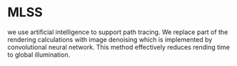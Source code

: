 # MLSS
 we use artificial intelligence to support path tracing. We replace part of
the rendering calculations with image denoising which is implemented by convolutional neural network.
This method effectively reduces rending time to global illumination. 
